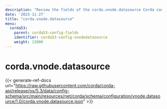 ```yaml
---
description: "Review the fields of the corda.vnode.datasource Corda configuration section."
date: '2023-11-27'
title: "corda.vnode.datasource"
menu:
  corda53:
    parent: corda53-config-fields
    identifier: corda53-config-vnodedatasource
    weight: 13000
---
```

# corda.vnode.datasource

{{< generate-ref-docs url="https://raw.githubusercontent.com/corda/corda-api/release/os/5.3/data/config-schema/src/main/resources/net/corda/schema/configuration/vnode.datasource/1.0/corda.vnode.datasource.json" >}}
